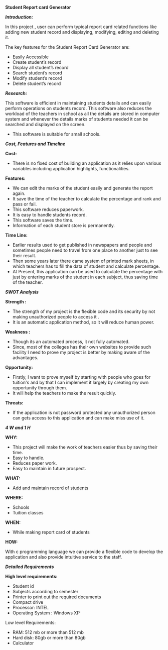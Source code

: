 ﻿**Student Report card Generator**

***Introduction:***

In this project , user can perform typical report card related functions like adding new student record and displaying, modifying, editing and deleting it. 

The key features  for the Student Report Card Generator are:

- Easily Accessible 
- Create student’s record
- Display all student’s record
- Search student’s record
- Modify student’s record
- Delete student’s record

***Research:*** 

This software is efficient in maintaining students details and can easily perform operations on students record. This software also reduces the workload of the teachers in school as all the details are stored in computer system and whenever the details marks of students needed it can be searched and displayed on the screen. 

- This software is suitable for small schools. 

***Cost, Features and Timeline*** 

**Cost:** 

- There is no fixed cost of building an application as it relies upon various variables including application highlights, functionalities.

**Features:**

- We can edit the marks of the student easily and generate the report again.
- It save the time of the teacher to calculate the percentage and rank and pass or fail.
- This software reduces paperwork.
- It is easy to handle students record.
- This software saves the time.
- Information of each student store is permanently.

**Time Line:**

- Earlier results used to get published in newspapers and people and sometimes people need to travel from one place to another just to see their result.
- Then some years later there came system of printed mark sheets, in which teachers has to fill the data of student and calculate percentage.
- At Present, this application can be used to calculate the percentage with just by entering marks of the student in each subject, thus saving time of the teacher.

***SWOT Analysis***

**Strength :**

- The strength of my project is the flexible code and its security by not making unauthorized people to access it .
- It is an automatic application method, so it will reduce human power.

**Weakness :**

- Though its an automated process, it not fully automated.
- Since, most of the colleges has their own websites to provide such facility I need to prove my project is better by making aware of the advantages.

**Opportunity:**

- Firstly, I want to prove myself by starting with people who goes for tuition's and by that I can implement it largely by creating my own opportunity through them.
- It will help the teachers to make the result quickly.

**Threats:**

- If the application is not password protected any unauthorized person can gets access to this application and can make miss use of it. 

***4 W and 1 H***

**WHY:**

- This project will make the work of teachers easier thus by saving their time.
- Easy to handle.
- Reduces paper work.
- Easy to maintain in future prospect.

**WHAT:**

- Add and maintain record of students

**WHERE:** 

- Schools
- Tuition classes 

**WHEN:**

- While making report card of students

**HOW:**

With c programming language we can provide a flexible code to develop the application and also provide intuitive service to the staff.

***Detailed Requirements*** 

**High level requirements:**

- Student id
- Subjects according to semester
- Printer to print out the required documents
- Compact drive
- Processor: INTEL
- Operating System : Windows XP

Low level Requirements:

- RAM: 512 mb or more than 512 mb
- Hard disk: 80gb or more than 80gb
- Calculator


